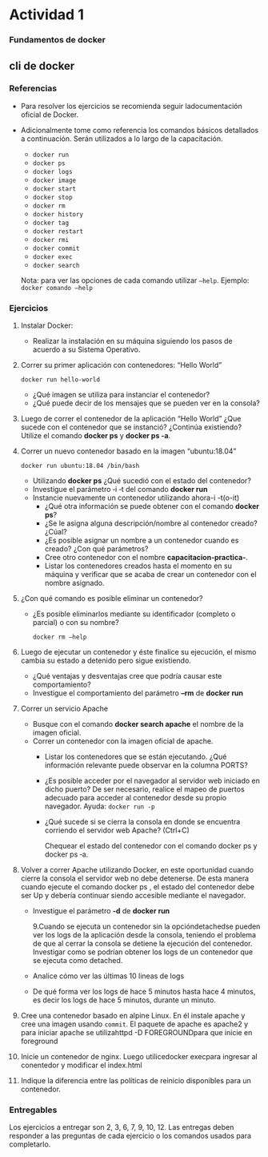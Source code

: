 # Actividad 1

### Fundamentos de docker

## cli de docker

### Referencias

* Para resolver los ejercicios se recomienda seguir ladocumentación oficial de Docker.
* Adicionalmente tome como referencia los comandos básicos detallados a continuación. Serán utilizados a lo largo de la capacitación.

  * `docker run`
  * `docker ps`
  * `docker logs`
  * `docker image`
  * `docker start`
  * `docker stop`
  * `docker rm`
  * `docker history`
  * `docker tag`
  * `docker restart`
  * `docker rmi`
  * `docker commit`
  * `docker exec`
  * `docker search`

  Nota: para ver las opciones de cada comando utilizar `–help`. Ejemplo: `docker comando –help`

### Ejercicios

1. Instalar Docker:
   * Realizar la instalación en su máquina siguiendo los pasos de acuerdo a su Sistema Operativo.
2. Correr su primer aplicación con contenedores: “Hello World”

   `docker run hello‑world`

   * ¿Qué imagen se utiliza para instanciar el contenedor?
   * ¿Qué puede decir de los mensajes que se pueden ver en la consola?

3. Luego de correr el contenedor de la aplicación “Hello World” ¿Que sucede con el contenedor que se instanció? ¿Continúa existiendo? Utilize el comando **docker ps** y **docker ps ‑a**.
4. Correr un nuevo contenedor basado en la imagen “ubuntu:18.04”

   `docker run ubuntu:18.04 /bin/bash`

   * Utilizando **docker ps** ¿Qué sucedió con el estado del contenedor?
   * Investigue el parámetro ‑i ‑t del comando **docker run**
   * Instancie nuevamente un contenedor utilizando ahora-i -t\(o-it\)
     * ¿Qué otra información se puede obtener con el comando **docker ps**?
     * ¿Se le asigna alguna descripción/nombre al contenedor creado? ¿Cúal?
     * ¿Es posible asignar un nombre a un contenedor cuando es creado? ¿Con qué parámetros?
     * Cree otro contenedor con el nombre **capacitacion‑practica‑**.
     * Listar los contenedores creados hasta el momento en su máquina y verificar que se acaba de crear un contenedor con el nombre asignado.

5. ¿Con qué comando es posible eliminar un contenedor?
   * ¿Es posible eliminarlos mediante su identificador \(completo o parcial\) o con su nombre?

     `docker rm –help`
6. Luego de ejecutar un contenedor y éste finalice su ejecución, el mismo cambia su estado a detenido pero sigue existiendo.
   * ¿Qué ventajas y desventajas cree que podría causar este comportamiento?
   * Investigue el comportamiento del parámetro **–rm** de **docker run**
7. Correr un servicio Apache
   * Busque con el comando **docker search apache** el nombre de la imagen oficial.
   * Correr un contenedor con la imagen oficial de apache.
     * Listar los contenedores que se están ejecutando. ¿Qué información relevante puede observar en la columna PORTS?
     * ¿Es posible acceder por el navegador al servidor web iniciado en dicho puerto? De ser necesario, realice el mapeo de puertos adecuado para acceder al contenedor desde su propio navegador. Ayuda:  `docker run ‑p`
     * ¿Qué sucede si se cierra la consola en donde se encuentra corriendo el servidor web Apache? \(Ctrl+C\)

       Chequear el estado del contenedor con el comando docker ps y docker ps ‑a.
8. Volver a correr Apache utilizando Docker, en este oportunidad cuando cierre la consola el servidor web no debe detenerse. De esta manera cuando ejecute el comando docker ps , el estado del contenedor debe ser Up y debería continuar siendo accesible mediante el navegador.
   * Investigue el parámetro **‑d** de **docker run**

     9.Cuando se ejecuta un contenedor sin la opcióndetachedse pueden ver los logs de la aplicación desde la consola, teniendo el problema de que al cerrar la consola se detiene la ejecución del contenedor. Investigar como se podrían obtener los logs de un contenedor que se ejecuta como detached.

   * Analice cómo ver las últimas 10 lineas de logs
   * De qué forma ver los logs de hace 5 minutos hasta hace 4 minutos, es decir los logs de hace 5 minutos, durante un minuto.
9. Cree una contenedor basado en alpine Linux. En él instale apache y cree una imagen usando `commit`. El paquete de apache es apache2 y para iniciar apache se utilizahttpd -D FOREGROUNDpara que inicie en foreground
10. Inicie un contenedor de nginx. Luego utilicedocker execpara ingresar al conentedor y modificar el index.html
11. Indique la diferencia entre las políticas de reinicio disponibles para un contenedor.

### Entregables

Los ejercicios a entregar son 2, 3, 6, 7, 9, 10, 12. Las entregas deben responder a las preguntas de cada ejercicio o los comandos usados para completarlo.

